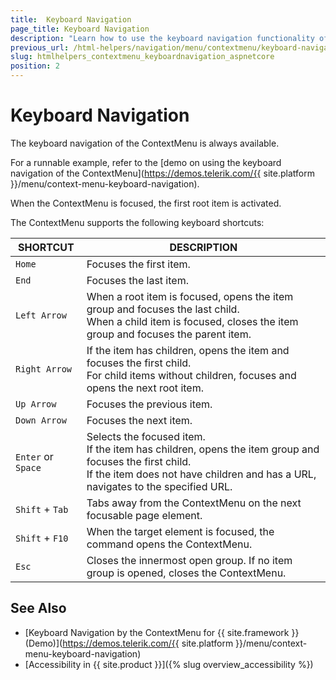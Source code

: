```yaml
---
title:  Keyboard Navigation
page_title: Keyboard Navigation
description: "Learn how to use the keyboard navigation functionality of the Telerik UI ContextMenu component for {{ site.framework }}."
previous_url: /html-helpers/navigation/menu/contextmenu/keyboard-navigation
slug: htmlhelpers_contextmenu_keyboardnavigation_aspnetcore
position: 2
---
```


# Keyboard Navigation

The keyboard navigation of the ContextMenu is always available.

For a runnable example, refer to the [demo on using the keyboard navigation of the ContextMenu](https://demos.telerik.com/{{ site.platform }}/menu/context-menu-keyboard-navigation).

When the ContextMenu is focused, the first root item is activated.

The ContextMenu supports the following keyboard shortcuts:

| SHORTCUT | DESCRIPTION |
| -------- | -------- |
| `Home` | Focuses the first item. |
| `End`  | Focuses the last item.  |
| `Left Arrow` | When a root item is focused, opens the item group and focuses the last child.<br/> When a child item is focused, closes the item group and focuses the parent item. |
| `Right Arrow` | If the item has children, opens the item and focuses the first child.<br/>For child items without children, focuses and opens the next root item. |
| `Up Arrow`         | Focuses the previous item. |
| `Down Arrow`       | Focuses the next item. |
| `Enter` or `Space` | Selects the focused item.<br/>If the item has children, opens the item group and focuses the first child.<br/>If the item does not have children and has a URL, navigates to the specified URL. |
| `Shift` + `Tab` | Tabs away from the ContextMenu on the next focusable page element. |
| `Shift` + `F10` | When the target element is focused, the command opens the ContextMenu. |
| `Esc` | Closes the innermost open group. If no item group is opened, closes the ContextMenu. |

## See Also

* [Keyboard Navigation by the ContextMenu for {{ site.framework }} (Demo)](https://demos.telerik.com/{{ site.platform }}/menu/context-menu-keyboard-navigation)
* [Accessibility in {{ site.product }}]({% slug overview_accessibility %})
